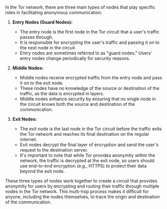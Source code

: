In the Tor network, there are three main types of nodes that play specific roles in facilitating anonymous communication:

1. **Entry Nodes (Guard Nodes):**
   - The entry node is the first node in the Tor circuit that a user's traffic passes through.
   - It is responsible for encrypting the user's traffic and passing it on to the next node in the circuit.
   - Entry nodes are sometimes referred to as "guard nodes." Users' entry nodes change periodically for security reasons.

2. **Middle Nodes:**
   - Middle nodes receive encrypted traffic from the entry node and pass it on to the exit node.
   - These nodes have no knowledge of the source or destination of the traffic, as the data is encrypted in layers.
   - Middle nodes enhance security by ensuring that no single node in the circuit knows both the source and destination of the communication.

3. **Exit Nodes:**
   - The exit node is the last node in the Tor circuit before the traffic exits the Tor network and reaches its final destination on the regular internet.
   - Exit nodes decrypt the final layer of encryption and send the user's request to the destination server.
   - It's important to note that while Tor provides anonymity within the network, the traffic is decrypted at the exit node, so users should use end-to-end encryption (e.g., HTTPS) to protect their data beyond the exit node.

These three types of nodes work together to create a circuit that provides anonymity for users by encrypting and routing their traffic through multiple nodes in the Tor network. This multi-hop process makes it difficult for anyone, including the nodes themselves, to trace the origin and destination of the communication.
